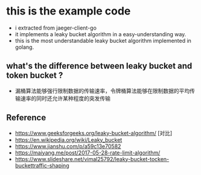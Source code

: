 # this is the example code 

- i extracted from jaeger-client-go
- it implements a leaky bucket algorithm in a easy-understanding way.  
- this is the most understandable leaky bucket algorithm implemented in golang.


## what's the difference between leaky bucket and token bucket ?
- 漏桶算法能够强行限制数据的传输速率，令牌桶算法能够在限制数据的平均传输速率的同时还允许某种程度的突发传输


## Reference
- https://www.geeksforgeeks.org/leaky-bucket-algorithm/ [对比]
- https://en.wikipedia.org/wiki/Leaky_bucket 
- https://www.jianshu.com/p/a59c13e70582
- https://maiyang.me/post/2017-05-28-rate-limit-algorithm/ 
- https://www.slideshare.net/vimal25792/leaky-bucket-tocken-buckettraffic-shaping